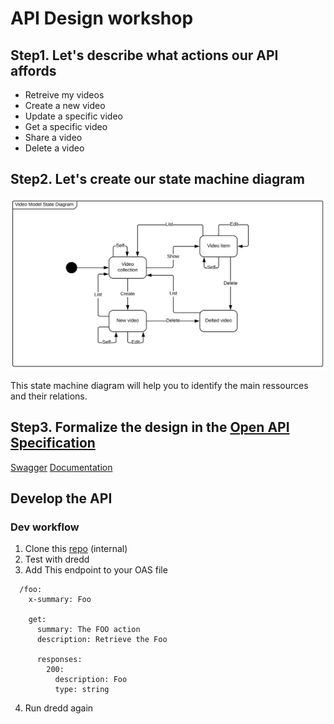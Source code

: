 # API Design workshop


## Step1. Let's describe what actions our API affords

- Retreive my videos
- Create a new video
- Update a specific video
- Get a specific video
- Share a video
- Delete a video

## Step2. Let's create our state machine diagram


![Video Model state diagram](https://raw.githubusercontent.com/Amzani/api-lifecycle-tutorial/master/img/State_Diagram.png)

This state machine diagram will help you to identify the main ressources and their relations.

## Step3. Formalize the design in the [Open API Specification](http://swagger.io/specification/)


[Swagger](./swagger.yml)
[Documentation](https://playvideoapi.docs.apiary.io)


## Develop the API

### Dev workflow

1. Clone this [repo](https://tools.adidas-group.com/bitbucket/users/amzansam/repos/demo-video-api/) (internal)
2. Test with dredd
3. Add This endpoint to your OAS file
```
  /foo:
    x-summary: Foo

    get:
      summary: The FOO action
      description: Retrieve the Foo

      responses:
        200:
          description: Foo
          type: string
```
4. Run dredd again



